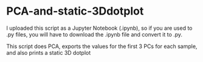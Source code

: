 # PCA-and-static-3Ddotplot

I uploaded this script as a Jupyter Notebook (.ipynb), so if you are used to .py files, you will have to download the .ipynb file and convert it to .py.

 This script does PCA, exports the values for the first 3 PCs for each sample, and also prints a static 3D dotplot
